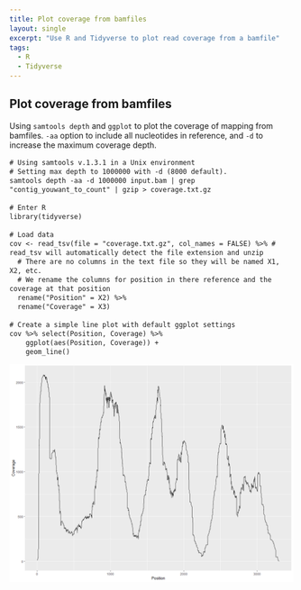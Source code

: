 ```yaml
---
title: Plot coverage from bamfiles
layout: single
excerpt: "Use R and Tidyverse to plot read coverage from a bamfile"
tags:
  - R
  - Tidyverse
---
```


## Plot coverage from bamfiles  

Using `samtools depth` and `ggplot` to plot the coverage of mapping from bamfiles. `-aa` option to include all nucleotides in reference, and `-d` to increase the maximum coverage depth.  

```
# Using samtools v.1.3.1 in a Unix environment
# Setting max depth to 1000000 with -d (8000 default).
samtools depth -aa -d 1000000 input.bam | grep "contig_youwant_to_count" | gzip > coverage.txt.gz

# Enter R
library(tidyverse)

# Load data
cov <- read_tsv(file = "coverage.txt.gz", col_names = FALSE) %>% # read_tsv will automatically detect the file extension and unzip
  # There are no columns in the text file so they will be named X1, X2, etc.
  # We rename the columns for position in there reference and the coverage at that position
  rename("Position" = X2) %>%
  rename("Coverage" = X3)

# Create a simple line plot with default ggplot settings
cov %>% select(Position, Coverage) %>% 
	ggplot(aes(Position, Coverage)) + 
	geom_line()
```
![plot](/assets/images/coverage_from_bamfile.png)
